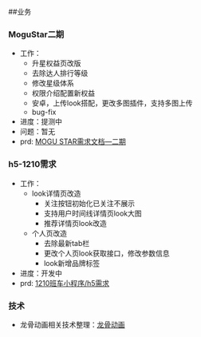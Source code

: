 ##业务

### MoguStar二期


* 工作：
    * 升星权益页改版
    * 去除达人排行等级
    * 修改星级体系
    * 权限介绍配置新权益
    * 安卓，上传look搭配，更改多图插件，支持多图上传
    * bug-fix
* 进度：提测中
* 问题：暂无
* prd: [MOGU STAR需求文档—二期](http://wiki.mogujie.org/pages/viewpage.action?pageId=72515454)


### h5-1210需求

* 工作：
    * look详情页改造
        * 关注按钮初始化已关注不展示
        * 支持用户时间线详情页look大图
        * 推荐详情页look改造
    * 个人页改造
        * 去除最新tab栏
        * 更改个人页look获取接口，修改参数信息
        * look新增品牌标签
* 进度：开发中
* prd: [1210班车小程序/h5需求](http://wiki.mogujie.org/pages/viewpage.action?pageId=72820218)

### 技术

* 龙骨动画相关技术整理：[龙骨动画](http://galaxy.mogujie.org/a/daogou-f2e/tech-docs/technology/dragonbones.html)

